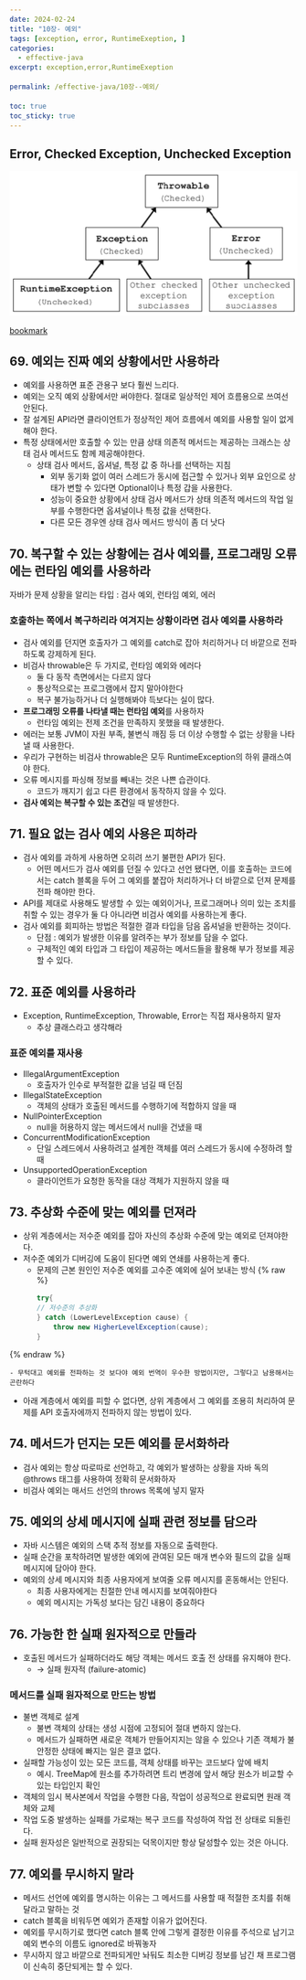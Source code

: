 ```yaml
---
date: 2024-02-24
title: "10장- 예외"
tags: [exception, error, RuntimeExeption, ]
categories:
  - effective-java
excerpt: exception,error,RuntimeExeption

permalink: /effective-java/10장--예외/

toc: true
toc_sticky: true
---
```



## Error, Checked Exception, Unchecked Exception


![0](/assets/img/2024-02-24-10장--예외.md/0.png)


[bookmark](https://devlog-wjdrbs96.tistory.com/351)


## 69. 예외는 진짜 예외 상황에서만 사용하라

- 예외를 사용하면 표준 관용구 보다 훨씬 느리다.
- 예외는 오직 예외 상황에서만 써야한다. 절대로 일상적인 제어 흐름용으로 쓰여선 안된다.
- 잘 설계된 API라면 클라이언트가 정상적인 제어 흐름에서 예외를 사용할 일이 없게 해야 한다.
- 특정 상태에서만 호출할 수 있는 만큼 상태 의존적 메서드는 제공하는 크래스는 상태 검사 메서드도 함께 제공해야한다.
	- 상태 검사 메서드, 옵셔널, 특정 값 중 하나를 선택하는 지침
		- 외부 동기화 없이 여러 스레드가 동시에 접근할 수 있거나 외부 요인으로 상태가 변할 수 있다면 Optional이나 특정 갑을 사용한다.
		- 성능이 중요한 상황에서 상태 검사 메서드가 상태 의존적 메서드의 작업 일부를 수행한다면 옵셔널이나 특정 값을 선택한다.
		- 다른 모든 경우엔 상태 검사 메서드 방식이 좀 더 낫다

## 70. 복구할 수 있는 상황에는 검사 예외를, 프로그래밍 오류에는 런타임 예외를 사용하라


자바가 문제 상황을 알리는 타입 : 검사 예외, 런타임 예외, 에러


### 호출하는 쪽에서 복구하리라 여겨지는 상황이라면 검사 예외를 사용하라

- 검사 예외를 던지면 호출자가 그 예외를 catch로 잡아 처리하거나 더 바깥으로 전파하도록 강제하게 된다.
- 비검사 throwable은 두 가지로, 런타임 예외와 에러다
	- 둘 다 동작 측면에서는 다르지 않다
	- 통상적으로는 프로그램에서 잡지 말아야한다
	- 복구 불가능하거나 더 실행해봐야 득보다는 실이 많다.
- **프로그래밍 오류를 나타낼 때는 런타임 예외**를 사용하자
	- 런타임 예외는 전제 조건을 만족하지 못했을 때 발생한다.
- 에러는 보통 JVM이 자원 부족, 불변식 깨짐 등 더 이상 수행할 수 없는 상황을 나타낼 때 사용한다.
- 우리가 구현하는 비검사 throwable은 모두 RuntimeException의 하위 클래스여야 한다.
- 오류 메시지를 파싱해 정보를 빼내는 것은 나쁜 습관이다.
	- 코드가 깨지기 쉽고 다른 환경에서 동작하지 않을 수 있다.
- **검사 예외는 복구할 수 있는 조건**일 때 발생한다.

## 71. 필요 없는 검사 예외 사용은 피하라

- 검사 예외를 과하게 사용하면 오히려 쓰기 불편한 API가 된다.
	- 어떤 메서드가 검사 예외를 던질 수 있다고 선언 됐다면, 이를 호출하는 코드에서는 catch 블록을 두어 그 예외를 붙잡아 처리하거나 더 바깥으로 던져 문제를 전파 해야만 한다.
- API를 제대로 사용해도 발생할 수 있는 예외이거나, 프로그래머나 의미 있는 조치를 취할 수 있는 경우가 둘 다 아니라면 비검사 예외를 사용하는게 좋다.
- 검사 예외를 회피하는 방법은 적절한 결과 타입을 담음 옵셔널을 반환하는 것이다.
	- 단점 : 예외가 발생한 이유를 알려주는 부가 정보를 담을 수 없다.
	- 구체적인 예외 타입과 그 타입이 제공하는 메서드들을 활용해 부가 정보를 제공할 수 있다.

## 72. 표준 예외를 사용하라

- Exception, RuntimeException, Throwable, Error는 직접 재사용하지 말자
	- 추상 클래스라고 생각해라

### 표준 예외를 재사용

- IllegalArgumentException
	- 호출자가 인수로 부적절한 값을 넘길 때 던짐
- IllegalStateException
	- 객체의 상태가 호출된 메서드를 수행하기에 적합하지 않을 때
- NullPointerException
	- null을 허용하지 않는 메서드에서 null을 건냈을 때
- ConcurrentModificationException
	- 단일 스레드에서 사용하려고 설계한 객체를 여러 스레드가 동시에 수정하려 할 때
- UnsupportedOperationException
	- 클라이언트가 요청한 동작을 대상 객체가 지원하지 않을 때

## 73. 추상화 수준에 맞는 예외를 던져라

- 상위 계층에서는 저수준 예외를 잡아 자신의 추상화 수준에 맞는 예외로 던져야한다.
- 저수준 예외가 디버깅에 도움이 된다면 예외 연쇄를 사용하는게 좋다.
	- 문제의 근본 원인인 저수준 예외를 고수준 예외에 실어 보내는 방식
{% raw %}
		```java
		try{
		// 저수준의 추상화
		} catch (LowerLevelException cause) {
			throw new HigherLevelException(cause);
		}
		```
{% endraw %}

	- 무턱대고 예외를 전파하는 것 보다야 예외 번역이 우수한 방법이지만, 그렇다고 남용해서는 곤란하다
- 아래 계층에서 예외를 피할 수 없다면, 상위 계층에서 그 예외를 조용히 처리하여 문제를 API 호출자에까지 전파하지 않는 방법이 있다.

## 74. 메서드가 던지는 모든 예외를 문서화하라

- 검사 예외는 항상 따로따로 선언하고, 각 예외가 발생하는 상황을 자바 독의 @throws 태그를 사용하여 정확히 문서화하자
- 비검사 예외는 매서드 선언의 throws 목록에 넣지 말자

## 75. 예외의 상세 메시지에 실패 관련 정보를 담으라

- 자바 시스템은 예외의 스택 추적 정보를 자동으로 출력한다.
- 실패 순간을 포착하려면 발생한 예외에 관여된 모든 매개 변수와 필드의 값을 실패 메시지에 담아야 한다.
- 예외의 상세 메시지와 최종 사용자에게 보여줄 오류 메시지를 혼동해서는 안된다.
	- 최종 사용자에게는 친절한 안내 메시지를 보여줘야한다
	- 예외 메시지는 가독성 보다는 담긴 내용이 중요하다

## 76. 가능한 한 실패 원자적으로 만들라

- 호출된 메서드가 실패하더라도 해당 객체는 메서드 호출 전 상태를 유지해야 한다.
	- → 실패 원자적 (failure-atomic)

### 메서드를 실패 원자적으로 만드는 방법

- 불변 객체로 설계
	- 불변 객체의 상태는 생성 시점에 고정되어 절대 변하지 않는다.
	- 메서드가 실패하면 새로운 객체가 만들어지지는 않을 수 있으나 기존 객체가 불안정한 상태에 빠지는 일은 결코 없다.
- 실패할 가능성이 있는 모든 코드를, 객체 상태를 바꾸는 코드보다 앞에 배치
	- 예시. TreeMap에 원소를 추가하려면 트리 변경에 앞서 해당 원소가 비교할 수 있는 타입인지 확인
- 객체의 임시 복사본에서 작업을 수행한 다음, 작업이 성공적으로 완료되면 원래 객체와 교체
- 작업 도중 발생하는 실패를 가로채는 복구 코드를 작성하여 작업 전 상태로 되돌린다.
- 실패 원자성은 일반적으로 권장되는 덕목이지만 항상 달성할수 있는 것은 아니다.

## 77. 예외를 무시하지 말라

- 메서드 선언에 예외를 명시하는 이유는 그 메서드를 사용할 때 적절한 조치를 취해달라고 말하는 것
- catch 블록을 비워두면 예외가 존재할 이유가 없어진다.
- 예외를 무시하기로 했다면 catch 블록 안에 그렇게 결정한 이유를 주석으로 남기고 예외 변수의 이름도 ignored로 바꿔놓자
- 무시하지 않고 바깥으로 전파되게만 놔둬도 최소한 디버깅 정보를 남긴 채 프로그램이 신속히 중단되게는 할 수 있다.
